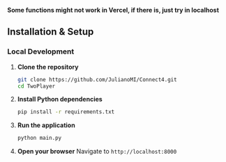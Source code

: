 **Some functions might not work in Vercel, if there is, just try in localhost**

## Installation & Setup

### Local Development

1. **Clone the repository**
   ```bash
   git clone https://github.com/JulianoMI/Connect4.git
   cd TwoPlayer
   ```

2. **Install Python dependencies**
   ```bash
   pip install -r requirements.txt
   ```

3. **Run the application**
   ```bash
   python main.py
   ```

4. **Open your browser**
   Navigate to `http://localhost:8000`
